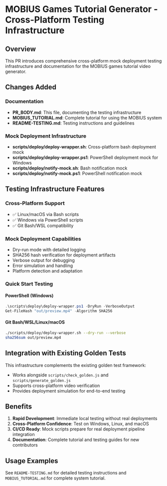 # MOBIUS Games Tutorial Generator - Cross-Platform Testing Infrastructure

## Overview
This PR introduces comprehensive cross-platform mock deployment testing infrastructure and documentation for the MOBIUS games tutorial video generator.

## Changes Added

### Documentation
- **PR_BODY.md**: This file, documenting the testing infrastructure
- **MOBIUS_TUTORIAL.md**: Complete tutorial for using the MOBIUS system
- **README-TESTING.md**: Testing instructions and guidelines

### Mock Deployment Infrastructure
- **scripts/deploy/deploy-wrapper.sh**: Cross-platform bash deployment mock
- **scripts/deploy/deploy-wrapper.ps1**: PowerShell deployment mock for Windows
- **scripts/deploy/notify-mock.sh**: Bash notification mock
- **scripts/deploy/notify-mock.ps1**: PowerShell notification mock

## Testing Infrastructure Features

### Cross-Platform Support
- ✅ Linux/macOS via Bash scripts
- ✅ Windows via PowerShell scripts
- ✅ Git Bash/WSL compatibility

### Mock Deployment Capabilities
- Dry-run mode with detailed logging
- SHA256 hash verification for deployment artifacts
- Verbose output for debugging
- Error simulation and handling
- Platform detection and adaptation

### Quick Start Testing

#### PowerShell (Windows)
```powershell
.\scripts\deploy\deploy-wrapper.ps1 -DryRun -VerboseOutput
Get-FileHash "out/preview.mp4" -Algorithm SHA256
```

#### Git Bash/WSL/Linux/macOS
```bash
./scripts/deploy/deploy-wrapper.sh --dry-run --verbose
sha256sum out/preview.mp4
```

## Integration with Existing Golden Tests

This infrastructure complements the existing golden test framework:
- Works alongside `scripts/check_golden.js` and `scripts/generate_golden.js`
- Supports cross-platform video verification
- Provides deployment simulation for end-to-end testing

## Benefits

1. **Rapid Development**: Immediate local testing without real deployments
2. **Cross-Platform Confidence**: Test on Windows, Linux, and macOS
3. **CI/CD Ready**: Mock scripts prepare for real deployment pipeline integration
4. **Documentation**: Complete tutorial and testing guides for new contributors

## Usage Examples

See `README-TESTING.md` for detailed testing instructions and `MOBIUS_TUTORIAL.md` for complete system tutorial.